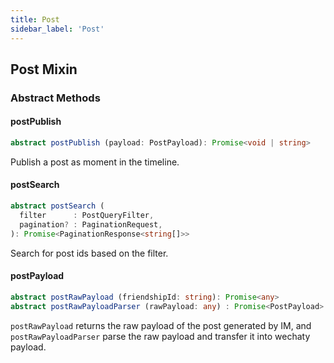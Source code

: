 ```yaml
---
title: Post
sidebar_label: 'Post'
---
```


## Post Mixin

### Abstract Methods

#### postPublish

```ts
abstract postPublish (payload: PostPayload): Promise<void | string>
```

Publish a post as moment in the timeline.

#### postSearch

```ts
abstract postSearch (
  filter      : PostQueryFilter,
  pagination? : PaginationRequest,
): Promise<PaginationResponse<string[]>>
```

Search for post ids based on the filter.

#### postPayload

```ts
abstract postRawPayload (friendshipId: string): Promise<any>
abstract postRawPayloadParser (rawPayload: any) : Promise<PostPayload>
```

```postRawPayload``` returns the raw payload of the post generated by IM, and ```postRawPayloadParser``` parse the raw payload and transfer it into wechaty payload.
